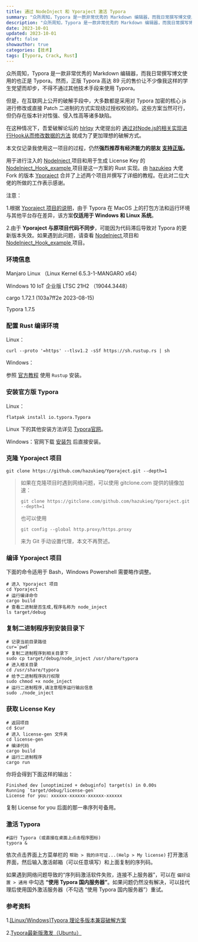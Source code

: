 ```yaml
---
title: 通过 NodeInject 和 Yporaject 激活 Typora
summary: "众所周知，Typora 是一款非常优秀的 Markdown 编辑器，而我日常撰写博文使用的也正是 Typora。然而，正版 Typora 高达 89 元的售价让不少像我这样的学生党望而却步，不得不通过其他技术手段来使用 Typora。"
description: "众所周知，Typora 是一款非常优秀的 Markdown 编辑器，而我日常撰写博文使用的也正是 Typora。然而，正版 Typora 高达 89 元的售价让不少像我这样的学生党望而却步，不得不通过其他技术手段来使用 Typora。"
date: 2023-10-01
updated: 2023-10-01
draft: false
showauthor: true
categories: [技术]
tags: [Typora, Crack, Rust]
---
```


众所周知，Typora 是一款非常优秀的 Markdown 编辑器，而我日常撰写博文使用的也正是 Typora。然而，正版 Typora 高达 89 元的售价让不少像我这样的学生党望而却步，不得不通过其他技术手段来使用 Typora。

但是，在互联网上公开的破解手段中，大多数都是采用对 Typora 加密的核心 js 进行修改或直接 Patch 二进制的方式实现绕过授权校验的。这些方案当然可行，但仍存在版本针对性强、侵入性高等诸多缺陷。

在这种情况下，吾爱破解论坛的 [hlrlqy](https://www.52pojie.cn/home.php?mod=space&uid=300010) 大佬提出的 [通过对Node.js的相关实现进行Hook从而修改数据的方法](https://www.52pojie.cn/thread-1710146-1-1.html) 就成为了更加理想的破解方式。

本文仅记录我使用这一项目的过程，仍然**强烈推荐有经济能力的朋友 [支持正版](https://lizhi.shop/site/products/id/520)。**

用于进行注入的 [NodeInject ](https://github.com/DiamondHunters/NodeInject) 项目和用于生成 License Key 的 [NodeInject_Hook_example ](https://github.com/DiamondHunters/NodeInject_Hook_example)项目是这一方案的 Rust 实现。由 [hazukieq](https://github.com/hazukieq) 大佬 Fork 的版本 [Yporaject](https://github.com/hazukieq/Yporaject) 合并了上述两个项目并撰写了详细的教程。在此对二位大佬的所做的工作表示感谢。

注意：

1.根据 [Yporaject 项目的说明](https://github.com/hazukieq/Yporaject/blob/master/README.md)，由于 Typora 在 MacOS 上的打包方法和运行环境与其他平台存在差异，该方案**仅适用于 Windows 和 Linux 系统**。

2.由于 **Yporaject 与原项目代码不同步**，可能因为代码滞后导致对 Typora 的更新版本失效。如果遇到此问题，请查看 [NodeInject ](https://github.com/DiamondHunters/NodeInject)项目和 [NodeInject_Hook_example ](https://github.com/DiamondHunters/NodeInject_Hook_example) 项目。

### 环境信息

Manjaro Linux （Linux Kernel 6.5.3-1-MANGARO x64）

Windows 10 IoT 企业版 LTSC 21H2 （19044.3448）

cargo 1.72.1 (103a7ff2e 2023-08-15)

Typora 1.7.5

### 配置 Rust 编译环境

Linux：

```
curl --proto '=https' --tlsv1.2 -sSf https://sh.rustup.rs | sh
```

Windows：

参照 [官方教程](https://www.rust-lang.org/zh-CN/tools/install) 使用 `Rustup` 安装。

### 安装官方版 Typora

Linux：

```
flatpak install io.typora.Typora
```

Linux 下的其他安装方法详见 [Typora官网](https://typoraio.cn/#linux)。

Windows：官网下载 [安装包](https://download2.typoraio.cn/windows/typora-setup-x64.exe) 后直接安装。

### 克隆 Yporaject 项目

```
git clone https://github.com/hazukieq/Yporaject.git --depth=1
```

> 如果在克隆项目时遇到网络问题，可以使用 gitclone.com 提供的镜像加速：
>
> ```
> git clone https://gitclone.com/github.com/hazukieq/Yporaject.git --depth=1
> ```
>
> 也可以使用
> 
> ```
> git config --global http.proxy/https.proxy
> ```
> 
> 来为 Git 手动设置代理，本文不再赘述。

### 编译 Yporaject 项目

下面的命令适用于  Bash，Windows Powershell 需要略作调整。

```
# 进入 Yporaject 项目
cd Yporaject
# 运行编译命令
cargo build
# 查看二进制是否生成,程序名称为 node_inject
ls target/debug
```

### 复制二进制程序到安装目录下

```
# 记录当前目录路径
cur=`pwd`
# 复制二进制程序到相关目录下
sudo cp target/debug/node_inject /usr/share/typora
# 进入相关目录
cd /usr/share/typora
# 给予二进制程序执行权限
sudo chmod +x node_inject
# 运行二进制程序,请注意程序运行输出信息
sudo ./node_inject
```

### 获取 License Key

```
# 返回项目
cd $cur
# 进入 license-gen 文件夹
cd license-gen
# 编译代码
cargo build
# 运行二进制程序
cargo run
```

你将会得到下面这样的输出：

```
Finished dev [unoptimized + debuginfo] target(s) in 0.00s
Running `target/debug/license-gen`
License for you: xxxxxx-xxxxxx-xxxxxx-xxxxxx
```

复制 License for you 后面的那一串序列号备用。

### 激活 Typora

```
#运行 Typora (或直接在桌面上点击程序图标)
typora &
```

依次点击界面上方菜单栏的 `帮助 > 我的许可证...(Help > My license)` 打开激活界面，然后输入激活邮箱（可以任意填写）和上面复制的序列码。

如果遇到网络问题导致的“序列码激活软件失败，连接不上服务器”，可以在 `偏好设置 > 通用` 中勾选 **“使用 Typora 国内服务器”**。如果问题仍然没有解决，可以挂代理后使用国外激活服务器（不勾选 “使用 Typora 国内服务器”）重试。

### 参考资料

1.[[Linux/Windows]Typora 理论多版本兼容破解方案](https://www.52pojie.cn/thread-1710146-1-1.html)

2.[Typora最新版激发（Ubuntu）](https://zhuanlan.zhihu.com/p/636193675)